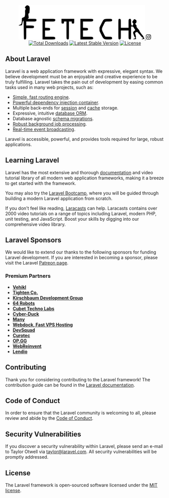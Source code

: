 <p align="center"><a href="https://accbiggie.github.io/" target="_blank"><img src="https://raw.githubusercontent.com/AccBiggie/projeto-piloto-fetech/21d66e9b8272f105644beff50301c6b601c6f5d9/public/assets/logos/LogoFetech2.svg" width="400" alt="Fetech Logo" title="Fetech Logo></a></p>

<p align="center">
<a href="https://www.instagram.com/fetech.informatica/">
<svg width="16" height="16" viewBox="0 0 16 16" fill="none" xmlns="http://www.w3.org/2000/svg">
<path d="M8.00075 0C5.82806 0 5.55539 0.00950025 4.70205 0.048334C3.85037 0.0873344 3.26903 0.222169 2.76036 0.420004C2.23419 0.62434 1.78785 0.897676 1.34318 1.34251C0.898176 1.78719 0.62484 2.23352 0.419838 2.75953C0.221502 3.26837 0.0865008 3.84987 0.0481671 4.70122C0.01 5.55456 0 5.82739 0 8.00008C0 10.1728 0.00966692 10.4446 0.048334 11.298C0.0875011 12.1496 0.222336 12.731 0.420004 13.2396C0.624507 13.7658 0.897843 14.2121 1.34268 14.6568C1.78719 15.1018 2.23352 15.3758 2.75936 15.5802C3.26837 15.778 3.84987 15.9128 4.70138 15.9518C5.55472 15.9907 5.82723 16.0002 7.99975 16.0002C10.1726 16.0002 10.4444 15.9907 11.2978 15.9518C12.1495 15.9128 12.7315 15.778 13.2405 15.5802C13.7665 15.3758 14.2121 15.1018 14.6567 14.6568C15.1017 14.2121 15.375 13.7658 15.58 13.2398C15.7767 12.731 15.9117 12.1495 15.9517 11.2981C15.99 10.4448 16 10.1728 16 8.00008C16 5.82739 15.99 5.55472 15.9517 4.70138C15.9117 3.84971 15.7767 3.26837 15.58 2.7597C15.375 2.23352 15.1017 1.78719 14.6567 1.34251C14.2116 0.897509 13.7666 0.624173 13.24 0.420004C12.73 0.222169 12.1483 0.0873344 11.2966 0.048334C10.4433 0.00950025 10.1716 0 7.99825 0H8.00075ZM7.28308 1.44168C7.49608 1.44135 7.73375 1.44168 8.00075 1.44168C10.1368 1.44168 10.3899 1.44935 11.2335 1.48768C12.0135 1.52335 12.4368 1.65368 12.7188 1.76319C13.0921 1.90819 13.3583 2.08152 13.6381 2.36152C13.9181 2.64153 14.0915 2.9082 14.2368 3.28153C14.3463 3.5632 14.4768 3.98654 14.5123 4.76655C14.5507 5.60989 14.559 5.86323 14.559 7.99825C14.559 10.1333 14.5507 10.3866 14.5123 11.2299C14.4767 12.01 14.3463 12.4333 14.2368 12.715C14.0918 13.0883 13.9181 13.3541 13.6381 13.634C13.3581 13.914 13.0923 14.0873 12.7188 14.2323C12.4371 14.3423 12.0135 14.4723 11.2335 14.508C10.3901 14.5463 10.1368 14.5547 8.00075 14.5547C5.86456 14.5547 5.61139 14.5463 4.76805 14.508C3.98804 14.472 3.5647 14.3416 3.28253 14.2321C2.9092 14.0871 2.64253 13.9138 2.36252 13.6338C2.08252 13.3538 1.90919 13.0878 1.76385 12.7143C1.65435 12.4326 1.52385 12.0093 1.48835 11.2293C1.45002 10.3859 1.44235 10.1326 1.44235 7.99625C1.44235 5.85989 1.45002 5.60789 1.48835 4.76455C1.52402 3.98454 1.65435 3.5612 1.76385 3.2792C1.90885 2.90586 2.08252 2.63919 2.36252 2.35919C2.64253 2.07919 2.9092 1.90585 3.28253 1.76052C3.56454 1.65052 3.98804 1.52052 4.76805 1.48468C5.50606 1.45135 5.79206 1.44135 7.28308 1.43968V1.44168ZM12.2711 2.77003C11.7411 2.77003 11.3111 3.19953 11.3111 3.72971C11.3111 4.25971 11.7411 4.68972 12.2711 4.68972C12.8011 4.68972 13.2311 4.25971 13.2311 3.72971C13.2311 3.1997 12.8011 2.7697 12.2711 2.7697V2.77003ZM8.00075 3.89171C5.73189 3.89171 3.89237 5.73123 3.89237 8.00008C3.89237 10.2689 5.73189 12.1076 8.00075 12.1076C10.2696 12.1076 12.1085 10.2689 12.1085 8.00008C12.1085 5.73123 10.2694 3.89171 8.00058 3.89171H8.00075ZM8.00075 5.33339C9.47343 5.33339 10.6674 6.52723 10.6674 8.00008C10.6674 9.47276 9.47343 10.6668 8.00075 10.6668C6.5279 10.6668 5.33406 9.47276 5.33406 8.00008C5.33406 6.52723 6.5279 5.33339 8.00075 5.33339Z" fill="black"/>
</svg>

</a>
<a href="https://packagist.org/packages/laravel/framework"><img src="https://img.shields.io/packagist/dt/laravel/framework" alt="Total Downloads"></a>
<a href="https://packagist.org/packages/laravel/framework"><img src="https://img.shields.io/packagist/v/laravel/framework" alt="Latest Stable Version"></a>
<a href="https://packagist.org/packages/laravel/framework"><img src="https://img.shields.io/packagist/l/laravel/framework" alt="License"></a>
</p>

## About Laravel

Laravel is a web application framework with expressive, elegant syntax. We believe development must be an enjoyable and creative experience to be truly fulfilling. Laravel takes the pain out of development by easing common tasks used in many web projects, such as:

- [Simple, fast routing engine](https://laravel.com/docs/routing).
- [Powerful dependency injection container](https://laravel.com/docs/container).
- Multiple back-ends for [session](https://laravel.com/docs/session) and [cache](https://laravel.com/docs/cache) storage.
- Expressive, intuitive [database ORM](https://laravel.com/docs/eloquent).
- Database agnostic [schema migrations](https://laravel.com/docs/migrations).
- [Robust background job processing](https://laravel.com/docs/queues).
- [Real-time event broadcasting](https://laravel.com/docs/broadcasting).

Laravel is accessible, powerful, and provides tools required for large, robust applications.

## Learning Laravel

Laravel has the most extensive and thorough [documentation](https://laravel.com/docs) and video tutorial library of all modern web application frameworks, making it a breeze to get started with the framework.

You may also try the [Laravel Bootcamp](https://bootcamp.laravel.com), where you will be guided through building a modern Laravel application from scratch.

If you don't feel like reading, [Laracasts](https://laracasts.com) can help. Laracasts contains over 2000 video tutorials on a range of topics including Laravel, modern PHP, unit testing, and JavaScript. Boost your skills by digging into our comprehensive video library.

## Laravel Sponsors

We would like to extend our thanks to the following sponsors for funding Laravel development. If you are interested in becoming a sponsor, please visit the Laravel [Patreon page](https://patreon.com/taylorotwell).

### Premium Partners

- **[Vehikl](https://vehikl.com/)**
- **[Tighten Co.](https://tighten.co)**
- **[Kirschbaum Development Group](https://kirschbaumdevelopment.com)**
- **[64 Robots](https://64robots.com)**
- **[Cubet Techno Labs](https://cubettech.com)**
- **[Cyber-Duck](https://cyber-duck.co.uk)**
- **[Many](https://www.many.co.uk)**
- **[Webdock, Fast VPS Hosting](https://www.webdock.io/en)**
- **[DevSquad](https://devsquad.com)**
- **[Curotec](https://www.curotec.com/services/technologies/laravel/)**
- **[OP.GG](https://op.gg)**
- **[WebReinvent](https://webreinvent.com/?utm_source=laravel&utm_medium=github&utm_campaign=patreon-sponsors)**
- **[Lendio](https://lendio.com)**

## Contributing

Thank you for considering contributing to the Laravel framework! The contribution guide can be found in the [Laravel documentation](https://laravel.com/docs/contributions).

## Code of Conduct

In order to ensure that the Laravel community is welcoming to all, please review and abide by the [Code of Conduct](https://laravel.com/docs/contributions#code-of-conduct).

## Security Vulnerabilities

If you discover a security vulnerability within Laravel, please send an e-mail to Taylor Otwell via [taylor@laravel.com](mailto:taylor@laravel.com). All security vulnerabilities will be promptly addressed.

## License

The Laravel framework is open-sourced software licensed under the [MIT license](https://opensource.org/licenses/MIT).
